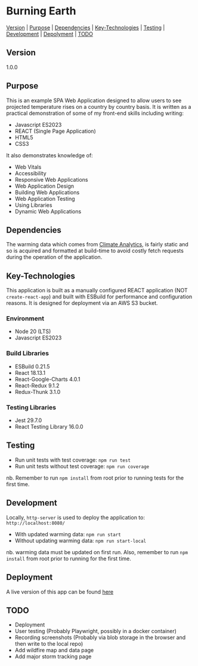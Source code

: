 # Burning Earth

[Version](#version) | [Purpose](#purpose) | [Dependencies](#dependencies) | [Key-Technologies](#key-technologies) | [Testing](#testing) | [Development](#development) | [Depolyment](#deployment) | [TODO](#todo)

## Version

1.0.0

## Purpose

This is an example SPA Web Application designed to allow users to see projected temperature rises on a country by country basis. It is written as a practical demonstration of some of my front-end skills including writing:

- Javascript ES2023
- REACT (Single Page Application)
- HTML5
- CSS3

It also demonstrates knowledge of:

- Web Vitals
- Accessibility
- Responsive Web Applications
- Web Application Design
- Building Web Applications
- Web Application Testing
- Using Libraries
- Dynamic Web Applications

## Dependencies

The warming data which comes from [Climate Analytics](https://climateanalytics.org/), is fairly static and so is acquired and formatted at build-time to avoid costly fetch requests during the operation of the application.

## Key-Technologies

This application is built as a manually configured REACT application (NOT `create-react-app`) and built with ESBuild for performance and configuration reasons. It is designed for deployment via an AWS S3 bucket.

### Environment
- Node 20 (LTS)
- Javascript ES2023

### Build Libraries
- ESBuild 0.21.5
- React 18.13.1
- React-Google-Charts 4.0.1
- React-Redux 9.1.2
- Redux-Thunk 3.1.0

### Testing Libraries
- Jest 29.7.0
- React Testing Library 16.0.0

## Testing

- Run unit tests with test coverage: `npm run test`
- Run unit tests without test coverage: `npm run coverage`

nb. Remember to run `npm install` from root prior to running tests for the first time.

## Development

Locally, `http-server` is used to deploy the application to: `http://localhost:8080/`

- With updated warming data: `npm run start`
- Without updating warming data: `npm run start-local`

nb. warming data must be updated on first run. Also, remember to run `npm install` from root prior to running for the first time.

## Deployment

A live version of this app can be found [here](http://burning-earth.s3-website.eu-west-2.amazonaws.com/)

## TODO

- Deployment
- User testing (Probably Playwright, possibly in a docker container)
- Recording screenshots (Probably via blob storage in the browser and then write to the local repo)
- Add wildfire map and data page
- Add major storm tracking page